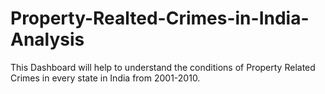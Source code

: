 # Property-Realted-Crimes-in-India-Analysis

This Dashboard will help to understand the conditions of Property Related Crimes in every state in India from 2001-2010.
